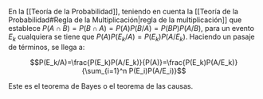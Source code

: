 En la [[Teoría de la Probabilidad]], teniendo en cuenta la [[Teoría de la Probabilidad#Regla de la Multiplicación|regla de la multiplicación]] que establece $P(A\cap B) = P(B \cap A) = P(A)P(B/A) = P(BP)P(A/B)$, para un evento $E_k$ cualquiera se tiene que $P(A)P(E_k/A) = P(E_k)P(A/E_k)$. Haciendo un pasaje de términos, se llega a:

$$P(E_k/A)=\frac{P(E_k)P(A/E_k)}{P(A)}=\frac{P(E_k)P(A/E_k)}{\sum_{i=1}^n P(E_i)P(A/E_i)}$$

Este es el teorema de Bayes o el teorema de las causas.
